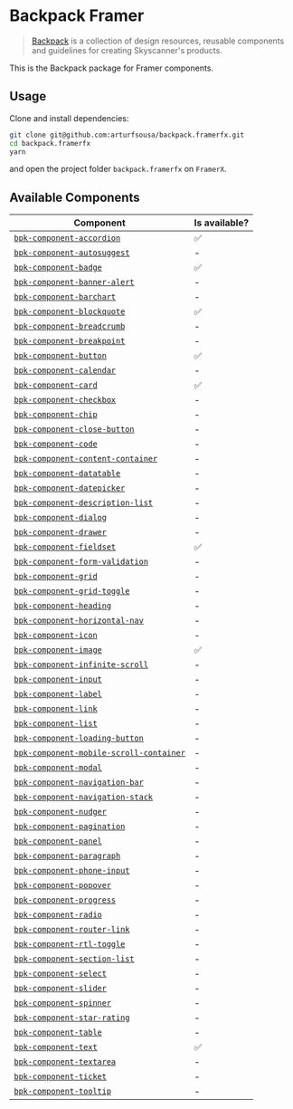 # Backpack Framer

> [Backpack](https://backpack.github.io/) is a collection of design resources,
> reusable components and guidelines for creating Skyscanner's products.

This is the Backpack package for Framer components.

## Usage

Clone and install dependencies:

```sh
git clone git@github.com:arturfsousa/backpack.framerfx.git
cd backpack.framerfx
yarn
```

and open the project folder `backpack.framerfx` on `FramerX`.

## Available Components

| Component                                                                                                | Is available?      |
| -------------------------------------------------------------------------------------------------------- | ------------------ |
| [`bpk-component-accordion`](https://backpack.github.io/components/accordion)                             | :white_check_mark: |
| [`bpk-component-autosuggest`](https://backpack.github.io/components/autosuggest)                         | -                  |
| [`bpk-component-badge`](https://backpack.github.io/components/badge)                                     | :white_check_mark: |
| [`bpk-component-banner-alert`](https://backpack.github.io/components/banner-alert)                       | -                  |
| [`bpk-component-barchart`](https://backpack.github.io/components/barchart)                               | -                  |
| [`bpk-component-blockquote`](https://backpack.github.io/components/blockquote)                           | :white_check_mark: |
| [`bpk-component-breadcrumb`](https://backpack.github.io/components/breadcrumb)                           | -                  |
| [`bpk-component-breakpoint`](https://backpack.github.io/components/breakpoint)                           | -                  |
| [`bpk-component-button`](https://backpack.github.io/components/button)                                   | :white_check_mark: |
| [`bpk-component-calendar`](https://backpack.github.io/components/calendar)                               | -                  |
| [`bpk-component-card`](https://backpack.github.io/components/card)                                       | :white_check_mark: |
| [`bpk-component-checkbox`](https://backpack.github.io/components/checkbox)                               | -                  |
| [`bpk-component-chip`](https://backpack.github.io/components/chip)                                       | -                  |
| [`bpk-component-close-button`](https://backpack.github.io/components/close-button)                       | -                  |
| [`bpk-component-code`](https://backpack.github.io/components/code)                                       | -                  |
| [`bpk-component-content-container`](https://backpack.github.io/components/content-container)             | -                  |
| [`bpk-component-datatable`](https://backpack.github.io/components/datatable)                             | -                  |
| [`bpk-component-datepicker`](https://backpack.github.io/components/datepicker)                           | -                  |
| [`bpk-component-description-list`](https://backpack.github.io/components/description-list)               | -                  |
| [`bpk-component-dialog`](https://backpack.github.io/components/dialog)                                   | -                  |
| [`bpk-component-drawer`](https://backpack.github.io/components/drawer)                                   | -                  |
| [`bpk-component-fieldset`](https://backpack.github.io/components/fieldset)                               | :white_check_mark: |
| [`bpk-component-form-validation`](https://backpack.github.io/components/form-validation)                 | -                  |
| [`bpk-component-grid`](https://backpack.github.io/components/grid)                                       | -                  |
| [`bpk-component-grid-toggle`](https://backpack.github.io/components/grid-toggle)                         | -                  |
| [`bpk-component-heading`](https://backpack.github.io/components/heading)                                 | -                  |
| [`bpk-component-horizontal-nav`](https://backpack.github.io/components/horizontal-nav)                   | -                  |
| [`bpk-component-icon`](https://backpack.github.io/components/icon)                                       | -                  |
| [`bpk-component-image`](https://backpack.github.io/components/image)                                     | :white_check_mark: |
| [`bpk-component-infinite-scroll`](https://backpack.github.io/components/infinite-scroll)                 | -                  |
| [`bpk-component-input`](https://backpack.github.io/components/input)                                     | -                  |
| [`bpk-component-label`](https://backpack.github.io/components/label)                                     | -                  |
| [`bpk-component-link`](https://backpack.github.io/components/link)                                       | -                  |
| [`bpk-component-list`](https://backpack.github.io/components/list)                                       | -                  |
| [`bpk-component-loading-button`](https://backpack.github.io/components/loading-button)                   | -                  |
| [`bpk-component-mobile-scroll-container`](https://backpack.github.io/components/mobile-scroll-container) | -                  |
| [`bpk-component-modal`](https://backpack.github.io/components/modal)                                     | -                  |
| [`bpk-component-navigation-bar`](https://backpack.github.io/components/navigation-bar)                   | -                  |
| [`bpk-component-navigation-stack`](https://backpack.github.io/components/navigation-stack)               | -                  |
| [`bpk-component-nudger`](https://backpack.github.io/components/nudger)                                   | -                  |
| [`bpk-component-pagination`](https://backpack.github.io/components/pagination)                           | -                  |
| [`bpk-component-panel`](https://backpack.github.io/components/panel)                                     | -                  |
| [`bpk-component-paragraph`](https://backpack.github.io/components/paragraph)                             | -                  |
| [`bpk-component-phone-input`](https://backpack.github.io/components/phone-input)                         | -                  |
| [`bpk-component-popover`](https://backpack.github.io/components/popover)                                 | -                  |
| [`bpk-component-progress`](https://backpack.github.io/components/progress)                               | -                  |
| [`bpk-component-radio`](https://backpack.github.io/components/radio)                                     | -                  |
| [`bpk-component-router-link`](https://backpack.github.io/components/router-link)                         | -                  |
| [`bpk-component-rtl-toggle`](https://backpack.github.io/components/rtl-toggle)                           | -                  |
| [`bpk-component-section-list`](https://backpack.github.io/components/section-list)                       | -                  |
| [`bpk-component-select`](https://backpack.github.io/components/select)                                   | -                  |
| [`bpk-component-slider`](https://backpack.github.io/components/slider)                                   | -                  |
| [`bpk-component-spinner`](https://backpack.github.io/components/spinner)                                 | -                  |
| [`bpk-component-star-rating`](https://backpack.github.io/components/star-rating)                         | -                  |
| [`bpk-component-table`](https://backpack.github.io/components/table)                                     | -                  |
| [`bpk-component-text`](https://backpack.github.io/components/text)                                       | :white_check_mark: |
| [`bpk-component-textarea`](https://backpack.github.io/components/textarea)                               | -                  |
| [`bpk-component-ticket`](https://backpack.github.io/components/ticket)                                   | -                  |
| [`bpk-component-tooltip`](https://backpack.github.io/components/tooltip)                                 | -                  |
